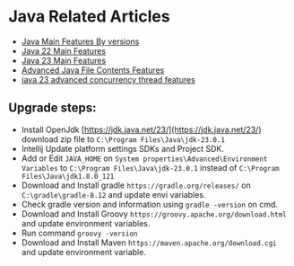 # Java Related Articles

- [Java Main Features By versions](java-main-features-version.md)
- [Java 22 Main Features](java22-main-features.md)
- [Java 23 Main Features](java23-main-features.md)
- [Advanced Java File Contents Features](advanced-java-file-contents-features.md)
- [java 23 advanced concurrency thread features](java23-advanced-concurrency-thread-features.md)
## Upgrade steps:
- Install OpenJdk [https://jdk.java.net/23/](https://jdk.java.net/23/) 
  download zip file to `C:\Program Files\Java\jdk-23.0.1`
- Intellij Update platform settings SDKs and Project SDK.
- Add or Edit `JAVA_HOME` on `System properties\Advanced\Environment Variables` 
  to 
  `C:\Program Files\Java\jdk-23.0.1` 
  instead of
  `C:\Program Files\Java\jdk1.8.0_121`
- Download and Install gradle `https://gradle.org/releases/`
on `C:\gradle\gradle-8.12` and update envi variables.
- Check gradle version and information using `gradle -version` on cmd.
- Download and Install Groovy `https://groovy.apache.org/download.html` and update
  environment variables.
- Run command `groovy -version`
- Download and Install Maven `https://maven.apache.org/download.cgi` and update
  environment variable.
  



